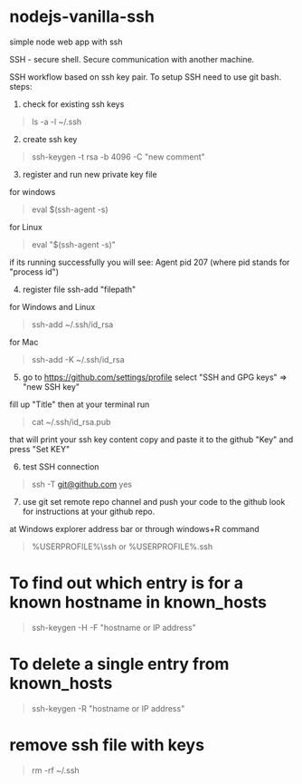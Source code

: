 # nodejs-vanilla-ssh
simple node web app with ssh

SSH - secure shell.
Secure communication with another machine.

SSH workflow based on ssh key pair.
To setup SSH need to use git bash.
steps:
1. check for existing ssh keys
> ls -a -l ~/.ssh
2. create ssh key 
> ssh-keygen -t rsa -b 4096 -C "new comment"
3. register and run new private key file

for windows
> eval $(ssh-agent -s)

for Linux 
> eval "$(ssh-agent -s)"

if its running successfully you will see:
Agent pid 207 (where pid stands for "process id")

4. register file ssh-add "filepath"

for Windows and Linux
> ssh-add ~/.ssh/id_rsa

for Mac
> ssh-add -K ~/.ssh/id_rsa

5. go to https://github.com/settings/profile
select "SSH and GPG keys" => "new SSH key"

fill up "Title"
then at your terminal run
> cat ~/.ssh/id_rsa.pub

that will print your ssh key content copy and paste it to the github "Key"
and press "Set KEY"

6. test SSH connection
> ssh -T git@github.com
yes

7. use git set remote repo channel and push your code to the github
look for instructions at your github repo.

at Windows explorer address bar or through windows+R command
> %USERPROFILE%\ssh or  %USERPROFILE%\.ssh

# To find out which entry is for a known hostname in known_hosts
> ssh-keygen -H  -F "hostname or IP address"
# To delete a single entry from known_hosts
> ssh-keygen -R "hostname or IP address"
# remove ssh file with keys
> rm -rf ~/.ssh
